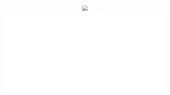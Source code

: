 <div align="center">
	<br>
	<a href="https://anthonymorris.dev">
    		<img src="https://user-images.githubusercontent.com/16005567/148692827-ac81d0c4-37ef-42e0-a61b-8ed224b936af.png" width="300">
		<img src="https://github.com/amorriscode/amorriscode/raw/master/content.svg?sanitize=true" width="800" height="250">
	</a>
	<br>
</div>
